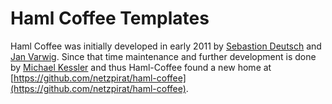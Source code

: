 # Haml Coffee Templates

Haml Coffee was initially developed in early 2011 by [Sebastion Deutsch](https://github.com/netzpirat)
and [Jan Varwig](https://github.com/janv). Since that time maintenance and further development is done
by [Michael Kessler](https://github.com/netzpirat) and thus Haml-Coffee found a new home at
[https://github.com/netzpirat/haml-coffee](https://github.com/netzpirat/haml-coffee).
